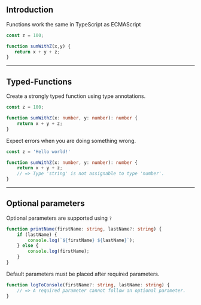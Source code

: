 ## Introduction

Functions work the same in TypeScript as ECMAScript

```typescript
const z = 100;

function sumWithZ(x,y) {
   return x + y + z;
}
```

---

## Typed-Functions

Create a strongly typed function using type annotations.

```typescript
const z = 100;

function sumWithZ(x: number, y: number): number {
    return x + y + z;
}
```

Expect errors when you are doing something wrong.<!-- .element class="fragment" data-fragment-index="0" -->

```typescript
const z = 'Hello world!'

function sumWithZ(x: number, y: number): number {
    return x + y + z;
    // => Type 'string' is not assignable to type 'number'.
}
```
<!-- .element class="fragment" data-fragment-index="0" -->

---

## Optional parameters

Optional parameters are supported using `?`

```typescript
function printName(firstName: string, lastName?: string) {
    if (lastName) {
        console.log(`${firstName} ${lastName}`);
    } else {
        console.log(firstName);
    }
}
```

Default parameters must be placed after required parameters.
<!-- .element class="fragment" data-fragment-index="0" -->

```typescript
function logToConsole(firstName?: string, lastName: string) {
    // => A required parameter cannot follow an optional parameter.
}
```
<!-- .element class="fragment" data-fragment-index="0" -->
